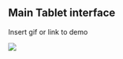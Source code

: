 
## Main Tablet interface

Insert gif or link to demo

![](assets/Tablet_S7FE/framed_music_playing.gif.png)